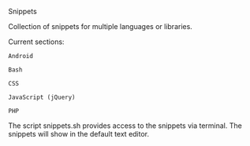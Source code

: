 Snippets

Collection of snippets for multiple languages or libraries.

Current sections:

    Android

	Bash

	CSS

	JavaScript (jQuery)

	PHP

The script snippets.sh provides access to the snippets via terminal. The snippets will show in the default text editor.